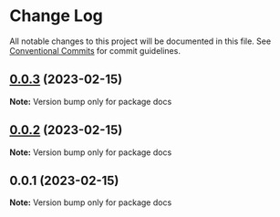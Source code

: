 # Change Log

All notable changes to this project will be documented in this file.
See [Conventional Commits](https://conventionalcommits.org) for commit guidelines.

## [0.0.3](https://github.com/synapsecns/sanguine/compare/docs@0.0.2...docs@0.0.3) (2023-02-15)

**Note:** Version bump only for package docs





## [0.0.2](https://github.com/synapsecns/sanguine/compare/docs@0.0.1...docs@0.0.2) (2023-02-15)

**Note:** Version bump only for package docs





## 0.0.1 (2023-02-15)

**Note:** Version bump only for package docs
